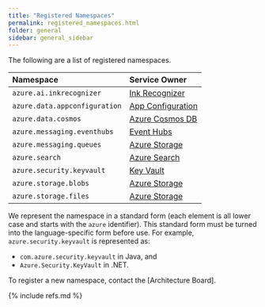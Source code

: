 ```yaml
---
title: "Registered Namespaces"
permalink: registered_namespaces.html
folder: general
sidebar: general_sidebar
---
```


The following are a list of registered namespaces.

| Namespace                     | Service Owner                  |
| :---------------------------- | :----------------------------- |
| `azure.ai.inkrecognizer`      | [Ink Recognizer]               |
| `azure.data.appconfiguration` | [App Configuration]            |
| `azure.data.cosmos`           | [Azure Cosmos DB]              |
| `azure.messaging.eventhubs`   | [Event Hubs]                   |
| `azure.messaging.queues`      | [Azure Storage]                |
| `azure.search`                | [Azure Search]                 |
| `azure.security.keyvault`     | [Key Vault]                    |
| `azure.storage.blobs`         | [Azure Storage]                |
| `azure.storage.files`         | [Azure Storage]                |

We represent the namespace in a standard form (each element is all lower case and starts with the `azure` identifier).  This standard form must be turned into the language-specific form before use.  For example, `azure.security.keyvault` is represented as:

* `com.azure.security.keyvault` in Java, and
* `Azure.Security.KeyVault` in .NET.

To register a new namespace, contact the [Architecture Board].

{% include refs.md %}

<!-- Service Links -->
[App Configuration]: https://azure.microsoft.com/en-us/services/app-configuration/
[Azure Cosmos DB]: https://azure.microsoft.com/en-us/services/cosmos-db/
[Azure Search]: https://azure.microsoft.com/en-us/services/search/
[Azure Storage]: https://azure.microsoft.com/en-us/services/storage
[Event Hubs]: https://azure.microsoft.com/en-us/services/event-hubs/
[Ink Recognizer]: https://azure.microsoft.com/en-us/services/cognitive-services/ink-recognizer/
[Key Vault]: https://azure.microsoft.com/en-us/services/key-vault/

